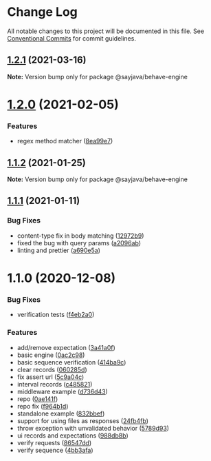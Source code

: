 # Change Log

All notable changes to this project will be documented in this file.
See [Conventional Commits](https://conventionalcommits.org) for commit guidelines.

## [1.2.1](https://github.com/sayjava/behave/compare/@sayjava/behave-engine@1.2.0...@sayjava/behave-engine@1.2.1) (2021-03-16)

**Note:** Version bump only for package @sayjava/behave-engine





# [1.2.0](https://github.com/sayjava/behave/compare/@sayjava/behave-engine@1.1.2...@sayjava/behave-engine@1.2.0) (2021-02-05)


### Features

* regex method matcher ([8ea99e7](https://github.com/sayjava/behave/commit/8ea99e7f07a2cd5f9de9898926dbff7c11cc3fdf))





## [1.1.2](https://github.com/sayjava/behave/compare/@sayjava/behave-engine@1.1.1...@sayjava/behave-engine@1.1.2) (2021-01-25)

**Note:** Version bump only for package @sayjava/behave-engine





## [1.1.1](https://github.com/sayjava/behave/compare/@sayjava/behave-engine@1.1.0...@sayjava/behave-engine@1.1.1) (2021-01-11)


### Bug Fixes

* content-type fix in body matching ([12972b9](https://github.com/sayjava/behave/commit/12972b9d663811eade87943b6cdb05866b774925))
* fixed the bug with query params ([a2096ab](https://github.com/sayjava/behave/commit/a2096ab49704c962d441da2d88d9852687d49bc4))
* linting and prettier ([a690e5a](https://github.com/sayjava/behave/commit/a690e5af9b789f26ebfe0c953854666afb99926c))





# 1.1.0 (2020-12-08)


### Bug Fixes

* verification tests ([f4eb2a0](https://github.com/sayjava/behave/commit/f4eb2a0130d4a7da9fe1a3aa35be9edc2294ab7d))


### Features

* add/remove expectation ([3a41a0f](https://github.com/sayjava/behave/commit/3a41a0f3161b83775e0f17d5eac02f9aa239e60d))
* basic engine ([0ac2c98](https://github.com/sayjava/behave/commit/0ac2c98a45e8cc7838ef1597b7e4ea868970ab44))
* basic sequence verification ([414ba9c](https://github.com/sayjava/behave/commit/414ba9c97f5f8d1f294e31598e09b2941210deb5))
* clear records ([060285d](https://github.com/sayjava/behave/commit/060285d40a47303b3cdcb9c9a0382fc94320b3ac))
* fix assert url ([5c9a04c](https://github.com/sayjava/behave/commit/5c9a04c61d4d45ec5d9b53d049b917e05d92d2a7))
* interval records ([c485821](https://github.com/sayjava/behave/commit/c4858218b46ee85a7137bc7f12466a166e6c84b0))
* middleware example ([d736d43](https://github.com/sayjava/behave/commit/d736d4349ab5d75c7549e451bc091cd00980aeb6))
* repo ([0ae141f](https://github.com/sayjava/behave/commit/0ae141f2b0d5fd9c3bab2cf8ed2ca6faab7cc3eb))
* repo fix ([f964b1d](https://github.com/sayjava/behave/commit/f964b1dd19770adb928945b44d53db958c7721ce))
* standalone example ([832bbef](https://github.com/sayjava/behave/commit/832bbef7c04b149dd9c3ca6f6928901e24a7146c))
* support for using files as responses ([24fb4fb](https://github.com/sayjava/behave/commit/24fb4fb1cd2ff40905b9f530d1e9f25e5835b011))
* throw exception with unvalidated behavior ([5789d93](https://github.com/sayjava/behave/commit/5789d930667b96f609fb24f6c5ce4fb14fd24543))
* ui records and expectations ([988db8b](https://github.com/sayjava/behave/commit/988db8b5ccc02e757b6adc953c54a7d99a1026e1))
* verify requests ([86547dd](https://github.com/sayjava/behave/commit/86547dda24d3e61d6452295bbc2ae242d9cf30dd))
* verify sequence ([4bb3afa](https://github.com/sayjava/behave/commit/4bb3afa2f651c8ac91ca26f6349f161c9b203a4b))
